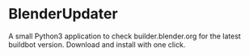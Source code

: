 # BlenderUpdater
A small Python3 application to check builder.blender.org for the latest buildbot version. Download and install with one click.
